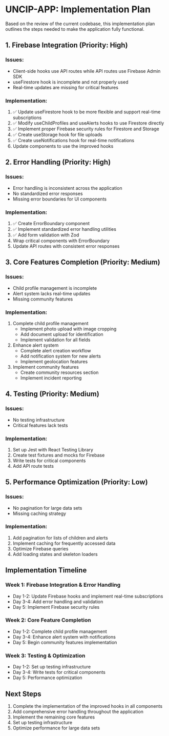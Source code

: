 # UNCIP-APP: Implementation Plan

Based on the review of the current codebase, this implementation plan outlines the steps needed to make the application fully functional.

## 1. Firebase Integration (Priority: High)

### Issues:
- Client-side hooks use API routes while API routes use Firebase Admin SDK
- useFirestore hook is incomplete and not properly used
- Real-time updates are missing for critical features

### Implementation:
1. ✅ Update useFirestore hook to be more flexible and support real-time subscriptions
2. ✅ Modify useChildProfiles and useAlerts hooks to use Firestore directly
3. ✅ Implement proper Firebase security rules for Firestore and Storage
4. ✅ Create useStorage hook for file uploads
5. ✅ Create useNotifications hook for real-time notifications
6. Update components to use the improved hooks

## 2. Error Handling (Priority: High)

### Issues:
- Error handling is inconsistent across the application
- No standardized error responses
- Missing error boundaries for UI components

### Implementation:
1. ✅ Create ErrorBoundary component
2. ✅ Implement standardized error handling utilities
3. ✅ Add form validation with Zod
4. Wrap critical components with ErrorBoundary
5. Update API routes with consistent error responses

## 3. Core Features Completion (Priority: Medium)

### Issues:
- Child profile management is incomplete
- Alert system lacks real-time updates
- Missing community features

### Implementation:
1. Complete child profile management
   - Implement photo upload with image cropping
   - Add document upload for identification
   - Implement validation for all fields
2. Enhance alert system
   - Complete alert creation workflow
   - Add notification system for new alerts
   - Implement geolocation features
3. Implement community features
   - Create community resources section
   - Implement incident reporting

## 4. Testing (Priority: Medium)

### Issues:
- No testing infrastructure
- Critical features lack tests

### Implementation:
1. Set up Jest with React Testing Library
2. Create test fixtures and mocks for Firebase
3. Write tests for critical components
4. Add API route tests

## 5. Performance Optimization (Priority: Low)

### Issues:
- No pagination for large data sets
- Missing caching strategy

### Implementation:
1. Add pagination for lists of children and alerts
2. Implement caching for frequently accessed data
3. Optimize Firebase queries
4. Add loading states and skeleton loaders

## Implementation Timeline

### Week 1: Firebase Integration & Error Handling
- Day 1-2: Update Firebase hooks and implement real-time subscriptions
- Day 3-4: Add error handling and validation
- Day 5: Implement Firebase security rules

### Week 2: Core Feature Completion
- Day 1-2: Complete child profile management
- Day 3-4: Enhance alert system with notifications
- Day 5: Begin community features implementation

### Week 3: Testing & Optimization
- Day 1-2: Set up testing infrastructure
- Day 3-4: Write tests for critical components
- Day 5: Performance optimization

## Next Steps

1. Complete the implementation of the improved hooks in all components
2. Add comprehensive error handling throughout the application
3. Implement the remaining core features
4. Set up testing infrastructure
5. Optimize performance for large data sets